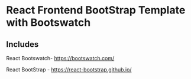 # React Frontend BootStrap Template with Bootswatch

## Includes
React Bootswatch- 
https://bootswatch.com/

React BootStrap - 
https://react-bootstrap.github.io/
